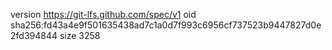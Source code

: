 version https://git-lfs.github.com/spec/v1
oid sha256:fd43a4e9f501635438ad7c1a0d7f993c6956cf737523b9447827d0e2fd394844
size 3258
